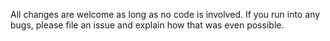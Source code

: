 All changes are welcome as long as no code is involved. If you run into any bugs, please file an issue and explain how that was even possible. 
